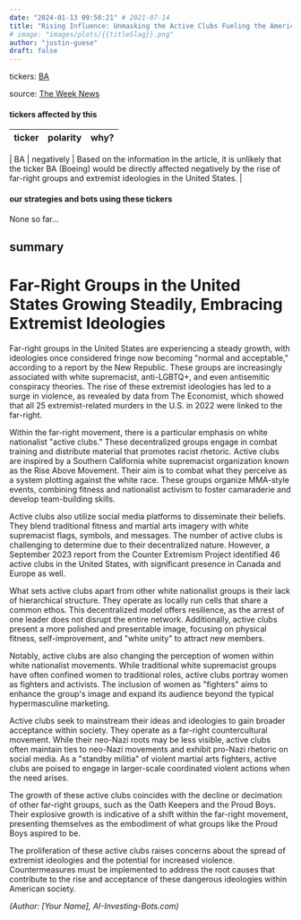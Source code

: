 ```yaml
---
date: "2024-01-13 09:50:21" # 2021-07-14
title: "Rising Influence: Unmasking the Active Clubs Fueling the American Far Right"
# image: "images/plots/{{titleSlag}}.png"
author: "justin-guese"
draft: false
---
```

tickers:  <a href='https://finance.yahoo.com/quote/BA' target='_blank'>BA</a>

source: <a href='https://theweek.com/politics/white-supremacy-active-clubs-far-right' target='_blank'>The Week News</a>

#### tickers affected by this

| ticker | polarity | why? |
|------------|------------|------------|

| BA | negatively | Based on the information in the article, it is unlikely that the ticker BA (Boeing) would be directly affected negatively by the rise of far-right groups and extremist ideologies in the United States. |


#### our strategies and bots using these tickers

None so far...

## summary

# Far-Right Groups in the United States Growing Steadily, Embracing Extremist Ideologies

Far-right groups in the United States are experiencing a steady growth, with ideologies once considered fringe now becoming "normal and acceptable," according to a report by the New Republic. These groups are increasingly associated with white supremacist, anti-LGBTQ+, and even antisemitic conspiracy theories. The rise of these extremist ideologies has led to a surge in violence, as revealed by data from The Economist, which showed that all 25 extremist-related murders in the U.S. in 2022 were linked to the far-right.

Within the far-right movement, there is a particular emphasis on white nationalist "active clubs." These decentralized groups engage in combat training and distribute material that promotes racist rhetoric. Active clubs are inspired by a Southern California white supremacist organization known as the Rise Above Movement. Their aim is to combat what they perceive as a system plotting against the white race. These groups organize MMA-style events, combining fitness and nationalist activism to foster camaraderie and develop team-building skills.

Active clubs also utilize social media platforms to disseminate their beliefs. They blend traditional fitness and martial arts imagery with white supremacist flags, symbols, and messages. The number of active clubs is challenging to determine due to their decentralized nature. However, a September 2023 report from the Counter Extremism Project identified 46 active clubs in the United States, with significant presence in Canada and Europe as well.

What sets active clubs apart from other white nationalist groups is their lack of hierarchical structure. They operate as locally run cells that share a common ethos. This decentralized model offers resilience, as the arrest of one leader does not disrupt the entire network. Additionally, active clubs present a more polished and presentable image, focusing on physical fitness, self-improvement, and "white unity" to attract new members.

Notably, active clubs are also changing the perception of women within white nationalist movements. While traditional white supremacist groups have often confined women to traditional roles, active clubs portray women as fighters and activists. The inclusion of women as "fighters" aims to enhance the group's image and expand its audience beyond the typical hypermasculine marketing.

Active clubs seek to mainstream their ideas and ideologies to gain broader acceptance within society. They operate as a far-right countercultural movement. While their neo-Nazi roots may be less visible, active clubs often maintain ties to neo-Nazi movements and exhibit pro-Nazi rhetoric on social media. As a "standby militia" of violent martial arts fighters, active clubs are poised to engage in larger-scale coordinated violent actions when the need arises.

The growth of these active clubs coincides with the decline or decimation of other far-right groups, such as the Oath Keepers and the Proud Boys. Their explosive growth is indicative of a shift within the far-right movement, presenting themselves as the embodiment of what groups like the Proud Boys aspired to be.

The proliferation of these active clubs raises concerns about the spread of extremist ideologies and the potential for increased violence. Countermeasures must be implemented to address the root causes that contribute to the rise and acceptance of these dangerous ideologies within American society.

*(Author: [Your Name], AI-Investing-Bots.com)*